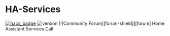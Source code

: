 # HA-Services
[![hacs_badge](https://img.shields.io/badge/HACS-Default-orange.svg)](https://github.com/custom-components/hacs)
![version](https://img.shields.io/github/v/release/dummylabs/thewatchman)
[![Community Forum][forum-shield]][forum]
Home Assistant Services Call
